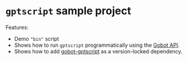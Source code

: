 # `gptscript` sample project

Features:

- Demo `"bin"` script
- Shows how to run `gptscript` programmatically using the [Gobot API](https://github.com/benallfree/gobot/tree/v1.0.0-alpha.24/docs/readme.md).
- Shows how to add [gobot-gptscript](https://www.npmjs.com/package/gobot-gptscript) as a version-locked dependency.
